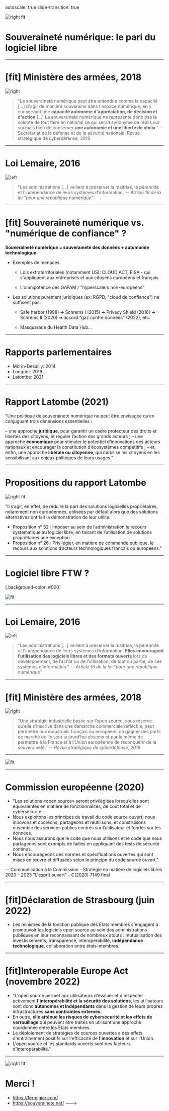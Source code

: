 autoscale: true
slide-transition: true
<!-- build-lists: true -->
<!-- slidenumbers: true -->

![right fit](images/book-cover.png)

# Souveraineté numérique: le pari du logiciel libre

---

# [fit] Ministère des armées, 2018

![right](images/mindef2.jpg)

> "La souveraineté numérique peut être entendue comme la capacité [...] d'agir de manière souveraine dans l'espace numérique, en y conservant une **capacité autonome d'appréciation, de décision et d'action** [...] La souveraineté numérique ne représente donc pas la volonté de tout faire en national ce qui serait synonyme de replis sur soi mais bien de conserver **une autonomie et une liberté de choix**."
-- Secrétariat de la défense et de la sécurité nationale, Revue stratégique de cyberdéfense, 2018

---

# Loi Lemaire, 2016

![left](images/axelle-lemaire.jpg)

> "Les administrations [...] veillent à préserver la maîtrise, la pérennité et l’indépendance de leurs systèmes d’information.
-- *Article 16 de la loi "pour une république numérique"*

---

# [fit] Souveraineté numérique vs. "numérique de confiance" ?

**Souveraineté numérique = souveraineté des données + automomie technologique**

- Exemples de menaces:

  - Lois extraterritoriales (notamment US): CLOUD ACT, FISA - qui s'appliquent aux entreprises et aux citoyens européens et français

  - L'omnipotence des GAFAM / "hyperscalers non-européens"

- Les solutions purement juridiques (ex: RGPD, "cloud de confiance") ne suffisent pas:

  - Safe harbor (1998) ➜ Schrems I (2015) ➜ Privacy Shield (2016) ➜ Schrems II (2020) ➜ accord "gaz contre données" (2022), etc.

  - Masquarade du Health Data Hub...

---

# Rapports parlementaires

- Morin-Desailly: 2014
- Longuet: 2019
- Latombe: 2021

---

# Rapport Latombe (2021)

"Une politique de souveraineté numérique ne peut être envisagée qu’en conjuguant trois dimensions essentielles :

– une approche **juridique**, pour garantir un cadre protecteur des droits et libertés des citoyens, et réguler l’action des grands acteurs ;
– une approche **économique** pour stimuler le potentiel d’innovations des acteurs nationaux et encourager la constitution d’écosystèmes compétitifs ;
– et, enfin, une approche **libérale ou citoyenne**, qui mobilise les citoyens en les sensibilisant aux enjeux politiques de leurs usages."

---

# Propositions du rapport Latombe

![right fit](images/latombe.png)

"Il s’agit, en effet, de réduire la part des solutions logicielles propriétaires, notamment non européennes, utilisées par défaut alors que des solutions alternatives ont fait la démonstration de leur utilité.

- Proposition n° 52 : Imposer au sein de l’administration le recours systématique au logiciel libre, en faisant de l’utilisation de solutions propriétaires une exception.
- Proposition n° 26 : Privilégier, en matière de commande publique, le recours aux solutions d’acteurs technologiques français ou européens."

---

# Logiciel libre FTW ?

[.background-color: #000]

![fit](images/pexels-andrea-piacquadio-3931634.jpg)

---

# Loi Lemaire, 2016

![left](images/axelle-lemaire.jpg)

> "Les administrations [...] veillent à préserver la maîtrise, la pérennité et l’indépendance de leurs systèmes d’information. **Elles encouragent l’utilisation des logiciels libres et des formats ouverts** lors du développement, de l’achat ou de l’utilisation, de tout ou partie, de ces systèmes d’information."
-- *Article 16 de la loi "pour une république numérique"*

---

# [fit] Ministère des armées, 2018

![right](images/mindef2.jpg)

> "Une stratégie industrielle basée sur l’open source, sous réserve qu’elle s'inscrive dans une démarche commerciale réfléchie, peut permettre aux industriels français ou européens de gagner des parts de marché où ils sont aujourd’hui absents et par là même de permettre à la France et à l’Union européenne de reconquérir de la souveraineté."
-- *Revue stratégique de cyberdéfense, 2018*

---

![fit](images/markess-1.png)

---

# Commission européenne (2020)

- "Les solutions «open source» seront privilégiées lorsqu’elles sont équivalentes en matière de fonctionnalités, de coût total et de cybersécurité.
- Nous exploitons les principes de travail du code source ouvert; nous innovons et cocréons, partageons et réutilisons, et construisons ensemble des services publics centrés sur l’utilisateur et fondés sur les données.
- Nous nous assurons que le code que nous utilisons et le code que nous partageons sont exempts de failles en appliquant des tests de sécurité continus.
- Nous encourageons des normes et spécifications ouvertes qui sont mises en œuvre et diffusées selon le principe du code source ouvert."

-- Communication à la Commission - Stratégie en matière de logiciels libres 2020 – 2023 "L'esprit ouvert" - C(2020) 7149 final

---

# [fit]Déclaration de Strasbourg (juin 2022)

- Les ministres de la fonction publique des Etats membres s'engagent à promouvoir les logiciels open source au sein des administrations publiques en leur reconnaissant de nombreux atouts : mutualisation des investissements, transparence, interopérabilité, **indépendance technologique**, collaboration entre états-membres.

---

# [fit]Interoperable Europe Act (novembre 2022)

- "L'open source permet aux utilisateurs d'évaluer et d'inspecter activement **l'interopérabilité et la sécurité des solutions**, les utilisateurs sont donc **autonomes et indépendants** dans la gestion de leurs propres infrastructures **sans contraintes externes**.
- En outre, **elle atténue les risques de cybersécurité et les effets de verrouillage** qui peuvent être traités en utilisant une approche coordonnée entre les États membres.
- Le déploiement de stratégies de sources ouvertes a des effets d'entraînement positifs sur l'efficacité de **l'innovation** et sur l'Union.
- L'open source et les standards ouverts sont des facteurs d'interopérabilité."

---

![right fit](images/book-cover.png)

# Merci !

- <https://fermigier.com/>
- <https://souverainete.net/> --->
